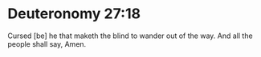 # Deuteronomy 27:18

Cursed [be] he that maketh the blind to wander out of the way. And all the people shall say, Amen.